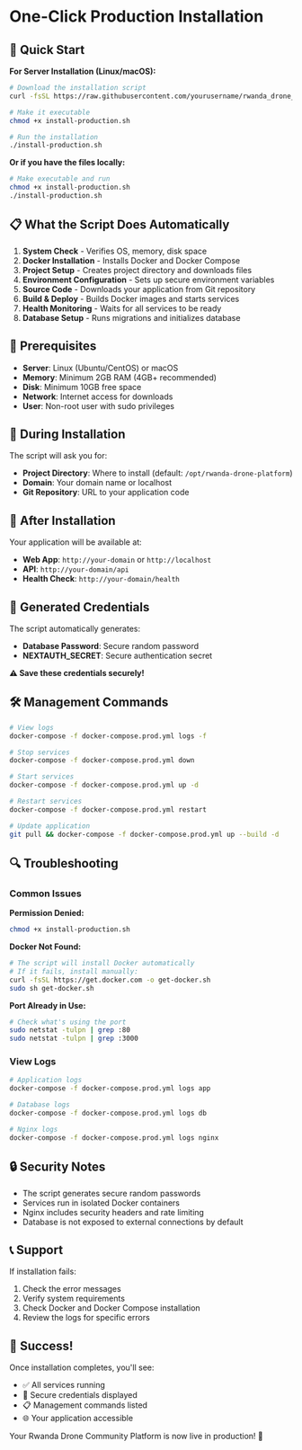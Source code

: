 # One-Click Production Installation

## 🚀 Quick Start

**For Server Installation (Linux/macOS):**

```bash
# Download the installation script
curl -fsSL https://raw.githubusercontent.com/yourusername/rwanda_drone_community_platform/main/install-production.sh -o install-production.sh

# Make it executable
chmod +x install-production.sh

# Run the installation
./install-production.sh
```

**Or if you have the files locally:**

```bash
# Make executable and run
chmod +x install-production.sh
./install-production.sh
```

## 📋 What the Script Does Automatically

1. **System Check** - Verifies OS, memory, disk space
2. **Docker Installation** - Installs Docker and Docker Compose
3. **Project Setup** - Creates project directory and downloads files
4. **Environment Configuration** - Sets up secure environment variables
5. **Source Code** - Downloads your application from Git repository
6. **Build & Deploy** - Builds Docker images and starts services
7. **Health Monitoring** - Waits for all services to be ready
8. **Database Setup** - Runs migrations and initializes database

## 🔧 Prerequisites

- **Server**: Linux (Ubuntu/CentOS) or macOS
- **Memory**: Minimum 2GB RAM (4GB+ recommended)
- **Disk**: Minimum 10GB free space
- **Network**: Internet access for downloads
- **User**: Non-root user with sudo privileges

## 📝 During Installation

The script will ask you for:
- **Project Directory**: Where to install (default: `/opt/rwanda-drone-platform`)
- **Domain**: Your domain name or localhost
- **Git Repository**: URL to your application code

## 🎯 After Installation

Your application will be available at:
- **Web App**: `http://your-domain` or `http://localhost`
- **API**: `http://your-domain/api`
- **Health Check**: `http://your-domain/health`

## 🔑 Generated Credentials

The script automatically generates:
- **Database Password**: Secure random password
- **NEXTAUTH_SECRET**: Secure authentication secret

**⚠️ Save these credentials securely!**

## 🛠️ Management Commands

```bash
# View logs
docker-compose -f docker-compose.prod.yml logs -f

# Stop services
docker-compose -f docker-compose.prod.yml down

# Start services
docker-compose -f docker-compose.prod.yml up -d

# Restart services
docker-compose -f docker-compose.prod.yml restart

# Update application
git pull && docker-compose -f docker-compose.prod.yml up --build -d
```

## 🔍 Troubleshooting

### Common Issues

**Permission Denied:**
```bash
chmod +x install-production.sh
```

**Docker Not Found:**
```bash
# The script will install Docker automatically
# If it fails, install manually:
curl -fsSL https://get.docker.com -o get-docker.sh
sudo sh get-docker.sh
```

**Port Already in Use:**
```bash
# Check what's using the port
sudo netstat -tulpn | grep :80
sudo netstat -tulpn | grep :3000
```

### View Logs
```bash
# Application logs
docker-compose -f docker-compose.prod.yml logs app

# Database logs
docker-compose -f docker-compose.prod.yml logs db

# Nginx logs
docker-compose -f docker-compose.prod.yml logs nginx
```

## 🔒 Security Notes

- The script generates secure random passwords
- Services run in isolated Docker containers
- Nginx includes security headers and rate limiting
- Database is not exposed to external connections by default

## 📞 Support

If installation fails:
1. Check the error messages
2. Verify system requirements
3. Check Docker and Docker Compose installation
4. Review the logs for specific errors

## 🎉 Success!

Once installation completes, you'll see:
- ✅ All services running
- 🔑 Secure credentials displayed
- 📋 Management commands listed
- 🌐 Your application accessible

Your Rwanda Drone Community Platform is now live in production! 🚀 